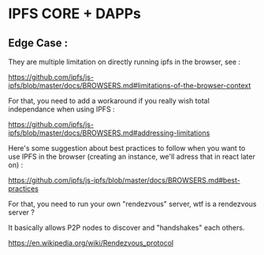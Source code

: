 # IPFS CORE + DAPPs 

## Edge Case : 

They are multiple limitation on directly running ipfs in the browser, see : 

https://github.com/ipfs/js-ipfs/blob/master/docs/BROWSERS.md#limitations-of-the-browser-context

For that, you need to add a workaround if you really wish total independance when using IPFS : 

https://github.com/ipfs/js-ipfs/blob/master/docs/BROWSERS.md#addressing-limitations 

Here's some suggestion about best practices to follow when you want to use IPFS in the browser (creating an instance, we'll adress that in react later on) : 

https://github.com/ipfs/js-ipfs/blob/master/docs/BROWSERS.md#best-practices

For that, you need to run your own "rendezvous" server, wtf is a rendezvous server ? 

It basically allows P2P nodes to discover and "handshakes" each others. 

https://en.wikipedia.org/wiki/Rendezvous_protocol

